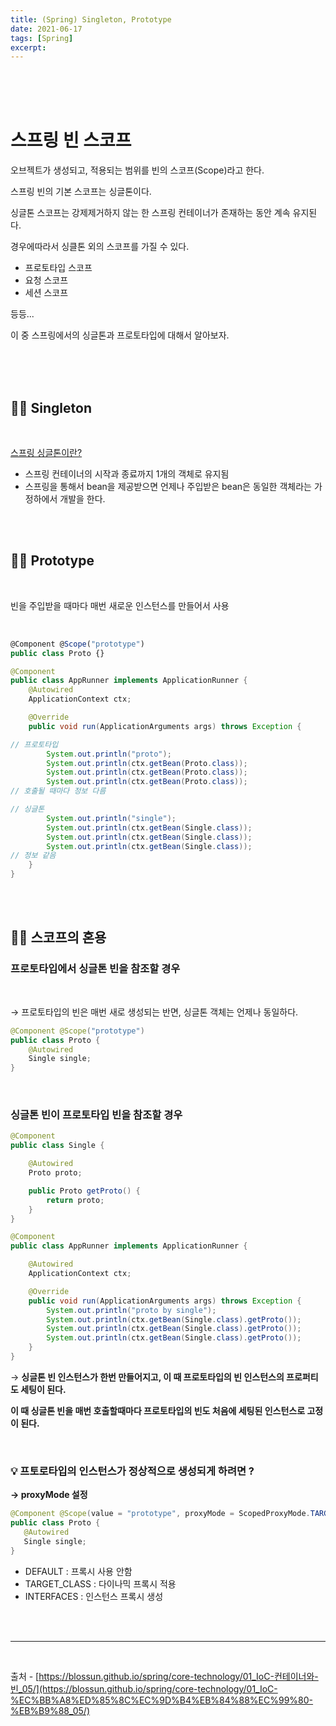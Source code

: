```yaml
---
title: (Spring) Singleton, Prototype
date: 2021-06-17
tags: [Spring]
excerpt: 
---
```


<br/>
<br/>
<br/>

# 스프링 빈 스코프 

오브젝트가 생성되고, 적용되는 범위를 빈의 스코프(Scope)라고 한다. 

스프링 빈의 기본 스코프는 싱글톤이다. 

싱글톤 스코프는 강제제거하지 않는 한 스프링 컨테이너가 존재하는 동안 계속 유지된다. 

 경우에따라서 싱클톤 외의 스코프를 가질 수 있다. 

- 프로토타입 스코프
- 요청 스코프
- 세션 스코프

등등...

이 중 스프링에서의 싱글톤과 프로토타입에 대해서 알아보자.

<br/>
<br/>
<br/>


## 👩‍💻 Singleton
<br/>

[스프링 싱글톤이란?](https://ssyoni.github.io/2020/Spring-singletone/)

- 스프링 컨테이너의 시작과 종료까지 1개의 객체로 유지됨
- 스프링을 통해서 bean을 제공받으면 언제나 주입받은 bean은 동일한 객체라는 가정하에서 개발을 한다.

<br/>
<br/>

## 👩‍💻 Prototype

<br/>

빈을 주입받을 때마다 매번 새로운 인스턴스를 만들어서 사용

<br/>

```jsx
@Component @Scope("prototype")
public class Proto {}
```

```java
@Component
public class AppRunner implements ApplicationRunner {
    @Autowired
    ApplicationContext ctx;

    @Override
    public void run(ApplicationArguments args) throws Exception {

// 프로토타입
        System.out.println("proto");
        System.out.println(ctx.getBean(Proto.class));
        System.out.println(ctx.getBean(Proto.class));
        System.out.println(ctx.getBean(Proto.class));
// 호출될 때마다 정보 다름

// 싱글톤
        System.out.println("single");
        System.out.println(ctx.getBean(Single.class));
        System.out.println(ctx.getBean(Single.class));
        System.out.println(ctx.getBean(Single.class));
// 정보 같음 
    }
}
```

<br/>
<br/>

## 👩‍💻 스코프의 혼용

### 프로토타입에서 싱글톤 빈을 참조할 경우

<br/>

→ 프로토타입의 빈은 매번 새로 생성되는 반면, 싱글톤 객체는 언제나 동일하다.

```java
@Component @Scope("prototype")
public class Proto {
    @Autowired
    Single single;
}
```

<br/>

### 싱글톤 빈이 프로토타입 빈을 참조할 경우

```java
@Component
public class Single {

    @Autowired
    Proto proto;

    public Proto getProto() {
        return proto;
    }
}
```

```java
@Component
public class AppRunner implements ApplicationRunner {

    @Autowired
    ApplicationContext ctx;

    @Override
    public void run(ApplicationArguments args) throws Exception {
        System.out.println("proto by single");
        System.out.println(ctx.getBean(Single.class).getProto());
        System.out.println(ctx.getBean(Single.class).getProto());
        System.out.println(ctx.getBean(Single.class).getProto());
    }
}
```

→ **싱글톤 빈 인스턴스가 한번 만들어지고, 이 때 프로토타입의 빈 인스턴스의 프로퍼티도 세팅이 된다.** 

**이 때 싱글톤 빈을 매번 호출할때마다 프로토타입의 빈도 처음에 세팅된 인스턴스로 고정이 된다.** 

<br/>

### 💡 프토로타입의  인스턴스가 정상적으로 생성되게 하려면 ?

**→ proxyMode 설정**

 ```java
 @Component @Scope(value = "prototype", proxyMode = ScopedProxyMode.TARGET_CLASS)
public class Proto {
    @Autowired
    Single single;
}
 ```

- DEFAULT : 프록시 사용 안함
- TARGET_CLASS : 다이나믹 프록시 적용
- INTERFACES : 인스턴스 프록시 생성


<br/>
<br/>

---
<br/>


출처 - [https://blossun.github.io/spring/core-technology/01_IoC-컨테이너와-빈_05/](https://blossun.github.io/spring/core-technology/01_IoC-%EC%BB%A8%ED%85%8C%EC%9D%B4%EB%84%88%EC%99%80-%EB%B9%88_05/)